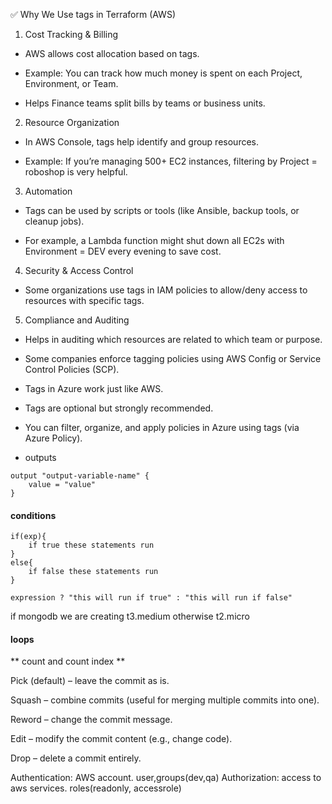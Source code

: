 ✅ Why We Use tags in Terraform (AWS)
1. Cost Tracking & Billing
- AWS allows cost allocation based on tags.

- Example: You can track how much money is spent on each Project, Environment, or Team.

- Helps Finance teams split bills by teams or business units.

2. Resource Organization
- In AWS Console, tags help identify and group resources.

- Example: If you’re managing 500+ EC2 instances, filtering by Project = roboshop is very helpful.

3. Automation
- Tags can be used by scripts or tools (like Ansible, backup tools, or cleanup jobs).

- For example, a Lambda function might shut down all EC2s with Environment = DEV every evening to save cost.

4. Security & Access Control
- Some organizations use tags in IAM policies to allow/deny access to resources with specific tags.

5. Compliance and Auditing
- Helps in auditing which resources are related to which team or purpose.

- Some companies enforce tagging policies using AWS Config or Service Control Policies (SCP).

- Tags in Azure work just like AWS.

- Tags are optional but strongly recommended.

- You can filter, organize, and apply policies in Azure using tags (via Azure Policy).



- outputs
```
output "output-variable-name" {
    value = "value"
}
```


#### conditions
```
if(exp){
    if true these statements run
}
else{
    if false these statements run
}
```

```
expression ? "this will run if true" : "this will run if false"
```

if mongodb we are creating t3.medium otherwise t2.micro

#### loops
** count and count index **



Pick (default) – leave the commit as is.

Squash – combine commits (useful for merging multiple commits into one).

Reword – change the commit message.

Edit – modify the commit content (e.g., change code).

Drop – delete a commit entirely.


Authentication: AWS account.  user,groups(dev,qa)
Authorization: access to aws services. roles(readonly, accessrole)


